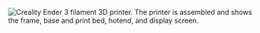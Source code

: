 ﻿![Creality Ender 3 filament 3D printer. The printer is assembled and shows the frame, base and print bed, hotend, and display screen.](https://img.staticdj.com/78b4b1a181b236e46e401c5efe4df976_540x.jpg)
